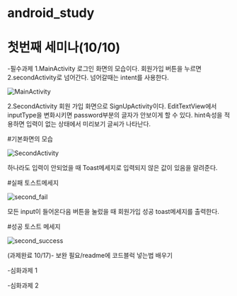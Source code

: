 # android_study

첫번째 세미나(10/10)
==============================
-필수과제
1.MainActivity
로그인 화면의 모습이다.
회원가입 버튼을 누르면 2.secondActivity로 넘어간다. 넘어갈때는 intent를 사용한다.


![MainActivity](https://user-images.githubusercontent.com/53042824/96276090-852efb00-100d-11eb-9595-e38f010f69b7.png)


2.SecondActivity
회원 가입 화면으로 SignUpActivity이다.
EditTextView에서 inputType을 변화시키면 password부분의 글자가 안보이게 할 수 있다.
hint속성을 적용하면 입력이 없는 상태에서 미리보기 글씨가 나타난다.

#기본화면의 모습


![SecondActivity](https://user-images.githubusercontent.com/53042824/96276205-a1cb3300-100d-11eb-94bf-510b5641ff75.png)

하나라도 입력이 안되었을 때
Toast메세지로 입력되지 않은 값이 있음을 알려준다.

#실패 토스트메세지

![second_fail](https://user-images.githubusercontent.com/53042824/96276273-bad3e400-100d-11eb-9d41-1afeaee11977.png)

모든 input이 들어온다음 버튼을 눌렀을 때
회원가입 성공 toast메세지를 출력한다.

#성공 토스트 메세지

![second_success](https://user-images.githubusercontent.com/53042824/96276336-cd4e1d80-100d-11eb-8d70-17039260fec2.png)

(과제완료 10/17)- 보완 필요/readme에 코드블럭 넣는법 배우기

-심화과제 1


-심화과제 2
